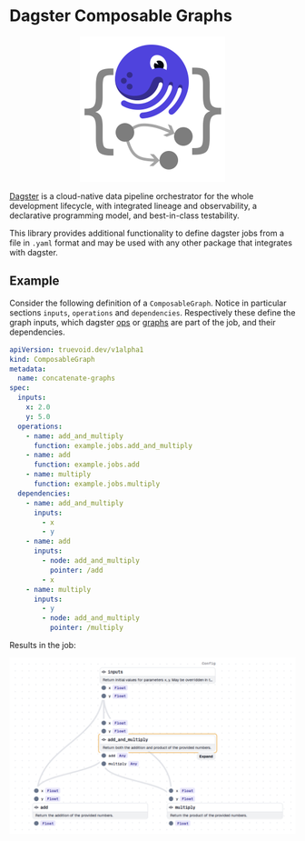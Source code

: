 # Dagster Composable Graphs

<p align="center">
    <img width="256" height="256" src="docs/src/assets/logo.svg">
</p>

[Dagster](https://github.com/dagster-io/dagster) is a cloud-native data
pipeline orchestrator for the whole development lifecycle, with integrated
lineage and observability, a declarative programming model, and best-in-class
testability.

This library provides additional functionality to define dagster jobs from a
file in `.yaml` format and may be used with any other package that integrates
with dagster.

## Example

Consider the following definition of a `ComposableGraph`. Notice in particular
sections `inputs`, `operations` and `dependencies`. Respectively these define
the graph inputs, which dagster
[ops](https://docs.dagster.io/concepts/ops-jobs-graphs/ops#ops) or
[graphs](https://docs.dagster.io/concepts/ops-jobs-graphs/graphs#op-graphs) are
part of the job, and their dependencies.

```yaml
apiVersion: truevoid.dev/v1alpha1
kind: ComposableGraph
metadata:
  name: concatenate-graphs
spec:
  inputs:
    x: 2.0
    y: 5.0
  operations:
    - name: add_and_multiply
      function: example.jobs.add_and_multiply
    - name: add
      function: example.jobs.add
    - name: multiply
      function: example.jobs.multiply
  dependencies:
    - name: add_and_multiply
      inputs:
        - x
        - y
    - name: add
      inputs:
        - node: add_and_multiply
          pointer: /add
        - x
    - name: multiply
      inputs:
        - y
        - node: add_and_multiply
          pointer: /multiply
```

Results in the job:

<p align="center">
    <img width="512" src="docs/src/assets/graph.png">
</p>

